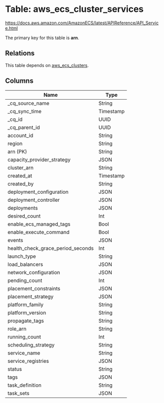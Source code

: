 # Table: aws_ecs_cluster_services

https://docs.aws.amazon.com/AmazonECS/latest/APIReference/API_Service.html

The primary key for this table is **arn**.

## Relations
This table depends on [aws_ecs_clusters](aws_ecs_clusters.md).


## Columns
| Name          | Type          |
| ------------- | ------------- |
|_cq_source_name|String|
|_cq_sync_time|Timestamp|
|_cq_id|UUID|
|_cq_parent_id|UUID|
|account_id|String|
|region|String|
|arn (PK)|String|
|capacity_provider_strategy|JSON|
|cluster_arn|String|
|created_at|Timestamp|
|created_by|String|
|deployment_configuration|JSON|
|deployment_controller|JSON|
|deployments|JSON|
|desired_count|Int|
|enable_ecs_managed_tags|Bool|
|enable_execute_command|Bool|
|events|JSON|
|health_check_grace_period_seconds|Int|
|launch_type|String|
|load_balancers|JSON|
|network_configuration|JSON|
|pending_count|Int|
|placement_constraints|JSON|
|placement_strategy|JSON|
|platform_family|String|
|platform_version|String|
|propagate_tags|String|
|role_arn|String|
|running_count|Int|
|scheduling_strategy|String|
|service_name|String|
|service_registries|JSON|
|status|String|
|tags|JSON|
|task_definition|String|
|task_sets|JSON|
